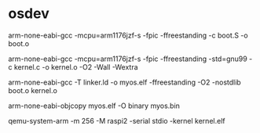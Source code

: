 # osdev

arm-none-eabi-gcc -mcpu=arm1176jzf-s -fpic -ffreestanding -c boot.S -o boot.o

arm-none-eabi-gcc -mcpu=arm1176jzf-s -fpic -ffreestanding -std=gnu99 -c kernel.c -o kernel.o -O2 -Wall -Wextra

arm-none-eabi-gcc -T linker.ld -o myos.elf -ffreestanding -O2 -nostdlib boot.o kernel.o

arm-none-eabi-objcopy myos.elf -O binary myos.bin

qemu-system-arm -m 256 -M raspi2 -serial stdio -kernel kernel.elf

